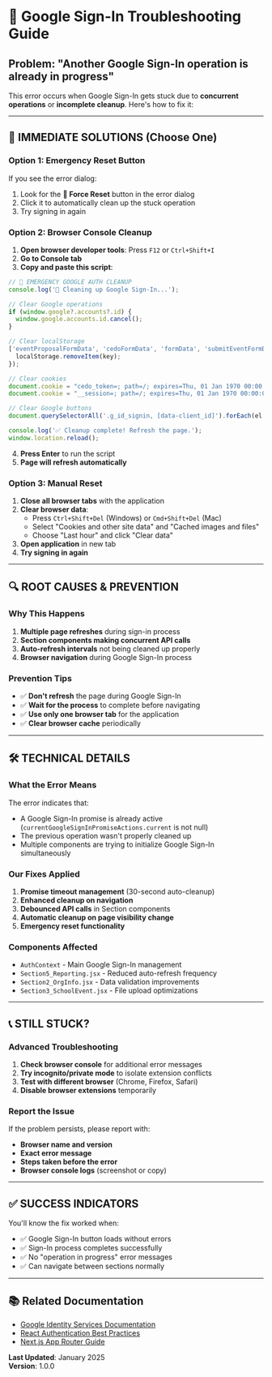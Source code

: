 # 🔧 Google Sign-In Troubleshooting Guide

## Problem: "Another Google Sign-In operation is already in progress"

This error occurs when Google Sign-In gets stuck due to **concurrent operations** or **incomplete cleanup**. Here's how to fix it:

---

## 🚨 **IMMEDIATE SOLUTIONS** (Choose One)

### **Option 1: Emergency Reset Button**
If you see the error dialog:
1. Look for the **🔧 Force Reset** button in the error dialog
2. Click it to automatically clean up the stuck operation
3. Try signing in again

### **Option 2: Browser Console Cleanup**
1. **Open browser developer tools**: Press `F12` or `Ctrl+Shift+I`
2. **Go to Console tab**
3. **Copy and paste this script**:

```javascript
// 🔧 EMERGENCY GOOGLE AUTH CLEANUP
console.log('🔧 Cleaning up Google Sign-In...');

// Clear Google operations
if (window.google?.accounts?.id) {
  window.google.accounts.id.cancel();
}

// Clear localStorage
['eventProposalFormData', 'cedoFormData', 'formData', 'submitEventFormData', 'cedo_user'].forEach(key => {
  localStorage.removeItem(key);
});

// Clear cookies
document.cookie = "cedo_token=; path=/; expires=Thu, 01 Jan 1970 00:00:00 GMT";
document.cookie = "__session=; path=/; expires=Thu, 01 Jan 1970 00:00:00 GMT";

// Clear Google buttons
document.querySelectorAll('.g_id_signin, [data-client_id]').forEach(el => el.innerHTML = '');

console.log('✅ Cleanup complete! Refresh the page.');
window.location.reload();
```

4. **Press Enter** to run the script
5. **Page will refresh automatically**

### **Option 3: Manual Reset**
1. **Close all browser tabs** with the application
2. **Clear browser data**:
   - Press `Ctrl+Shift+Del` (Windows) or `Cmd+Shift+Del` (Mac)
   - Select "Cookies and other site data" and "Cached images and files"
   - Choose "Last hour" and click "Clear data"
3. **Open application** in new tab
4. **Try signing in again**

---

## 🔍 **ROOT CAUSES & PREVENTION**

### **Why This Happens**
1. **Multiple page refreshes** during sign-in process
2. **Section components making concurrent API calls**
3. **Auto-refresh intervals** not being cleaned up properly
4. **Browser navigation** during Google Sign-In process

### **Prevention Tips**
- ✅ **Don't refresh** the page during Google Sign-In
- ✅ **Wait for the process** to complete before navigating
- ✅ **Use only one browser tab** for the application
- ✅ **Clear browser cache** periodically

---

## 🛠️ **TECHNICAL DETAILS**

### **What the Error Means**
The error indicates that:
- A Google Sign-In promise is already active (`currentGoogleSignInPromiseActions.current` is not null)
- The previous operation wasn't properly cleaned up
- Multiple components are trying to initialize Google Sign-In simultaneously

### **Our Fixes Applied**
1. **Promise timeout management** (30-second auto-cleanup)
2. **Enhanced cleanup on navigation**
3. **Debounced API calls** in Section components
4. **Automatic cleanup on page visibility change**
5. **Emergency reset functionality**

### **Components Affected**
- `AuthContext` - Main Google Sign-In management
- `Section5_Reporting.jsx` - Reduced auto-refresh frequency
- `Section2_OrgInfo.jsx` - Data validation improvements
- `Section3_SchoolEvent.jsx` - File upload optimizations

---

## 📞 **STILL STUCK?**

### **Advanced Troubleshooting**
1. **Check browser console** for additional error messages
2. **Try incognito/private mode** to isolate extension conflicts
3. **Test with different browser** (Chrome, Firefox, Safari)
4. **Disable browser extensions** temporarily

### **Report the Issue**
If the problem persists, please report with:
- **Browser name and version**
- **Exact error message**
- **Steps taken before the error**
- **Browser console logs** (screenshot or copy)

---

## ✅ **SUCCESS INDICATORS**

You'll know the fix worked when:
- ✅ Google Sign-In button loads without errors
- ✅ Sign-In process completes successfully
- ✅ No "operation in progress" error messages
- ✅ Can navigate between sections normally

---

## 📚 **Related Documentation**
- [Google Identity Services Documentation](https://developers.google.com/identity/gsi/web)
- [React Authentication Best Practices](https://reactjs.org/docs/context.html)
- [Next.js App Router Guide](https://nextjs.org/docs/app)

**Last Updated**: January 2025  
**Version**: 1.0.0 